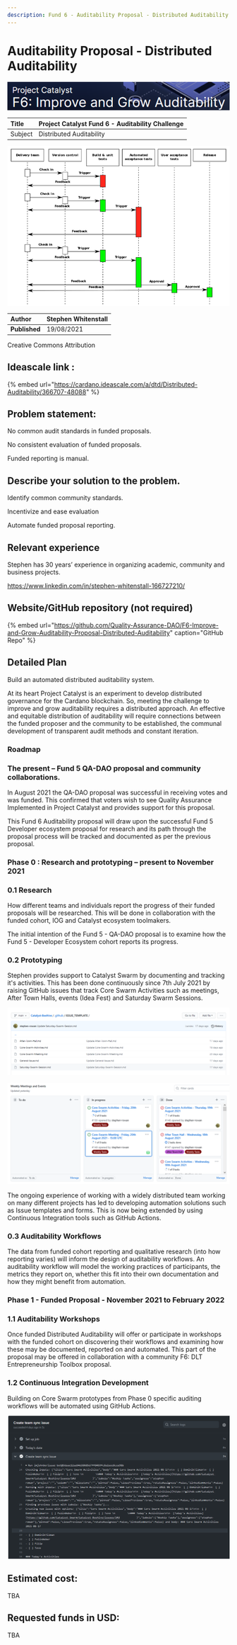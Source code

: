 ```yaml
---
description: Fund 6 - Auditability Proposal - Distributed Auditability
---
```


# Auditability Proposal - Distributed Auditability

![](../.gitbook/assets/2021-08-30-1-.png)

| Title | Project Catalyst Fund 6 - Auditability Challenge |
| :--- | :--- |
| Subject | Distributed Auditability |

![ Continuous delivery - Wikimedia Commons](../.gitbook/assets/0%20%281%29.png)



| **Author** | Stephen Whitenstall |
| :--- | :--- |
| **Published** | 19/08/2021 |

Creative Commons Attribution

## **Ideascale link :** 

{% embed url="https://cardano.ideascale.com/a/dtd/Distributed-Auditability/366707-48088" %}

## **Problem statement:**

No common audit standards in funded proposals.

No consistent evaluation of funded proposals.

Funded reporting is manual.

## **Describe your solution to the problem.**

Identify common community standards.

Incentivize and ease evaluation

Automate funded proposal reporting.

## **Relevant experience**

Stephen has 30 years’ experience in organizing academic, community and business projects.

https://www.linkedin.com/in/stephen-whitenstall-166727210/

## **Website/GitHub repository \(not required\)**

{% embed url="https://github.com/Quality-Assurance-DAO/F6-Improve-and-Grow-Auditability-Proposal-Distributed-Auditability" caption="GitHub Repo" %}

## **Detailed Plan**

Build an automated distributed auditability system.

At its heart Project Catalyst is an experiment to develop distributed governance for the Cardano blockchain. So, meeting the challenge to improve and grow auditability requires a distributed approach. An effective and equitable distribution of auditability will require connections between the funded proposer and the community to be established, the communal development of transparent audit methods and constant iteration.

### Roadmap

### The present – Fund 5 QA-DAO proposal and community collaborations.

In August 2021 the QA-DAO proposal was successful in receiving votes and was funded. This confirmed that voters wish to see Quality Assurance Implemented in Project Catalyst and provides support for this proposal.

This Fund 6 Auditability proposal will draw upon the successful Fund 5 Developer ecosystem proposal for research and its path through the proposal process will be tracked and documented as per the previous proposal.

### Phase 0 : Research and prototyping – present to November 2021

### 0.1 Research

How different teams and individuals report the progress of their funded proposals will be researched. This will be done in collaboration with the funded cohort, IOG and Catalyst ecosystem toolmakers.

The initial intention of the Fund 5 - QA-DAO proposal is to examine how the Fund 5 - Developer Ecosystem  cohort reports its progress. 

### 0.2 Prototyping

Stephen provides support to Catalyst Swarm by documenting and tracking it's activities. This has been done continuously since 7th July 2021 by raising GitHub issues that track Core Swarm Activities such as meetings, After Town Halls, events \(Idea Fest\) and Saturday Swarm Sessions.

![Catalyst-Swarm Issue Templates](../.gitbook/assets/2021-08-21-2-.png)

![Catalyst-Swarm Project Board](../.gitbook/assets/2021-08-21-3-.png)

The ongoing experience of working with a widely distributed team working on many different projects has led to developing automation solutions such as Issue templates and forms. This is now being extended by using Continuous Integration tools such as GitHub Actions.

### 0.3 Auditability Workflows

The data from funded cohort reporting and qualitative research \(into how reporting varies\) will inform the design of auditability workflows. An auditability workflow will model the working practices of participants, the metrics they report on, whether this fit into their own documentation and how they might benefit from automation.

### Phase 1 - Funded Proposal - November 2021 to February 2022

### 1.1 Auditability Workshops

Once funded Distributed Auditability will offer or participate in workshops with the funded cohort on discovering their workflows and examining how these may be documented, reported on and automated. This part of the proposal may be offered in collaboration with a community F6: DLT Entrepreneurship Toolbox proposal.

### 1.2 Continuous Integration Development

Building on Core Swarm prototypes from Phase 0 specific auditing workflows will be automated using GitHub Actions.

![Example of a GitHub Action automation of Team Activities Documentation](../.gitbook/assets/2021-08-21-1-.png)











































## **Estimated cost**:

TBA

##  **Requested funds in USD:**

TBA


